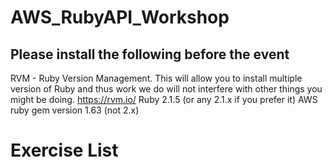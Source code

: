 # AWS_RubyAPI_Workshop

## Please install the following before the event

RVM - Ruby Version Management. This will allow you to install multiple version of Ruby and thus work we do will not interfere with other things you might be doing.
https://rvm.io/
Ruby 2.1.5 (or any 2.1.x if you prefer it)
AWS ruby gem version 1.63 (not 2.x)

# Exercise List

